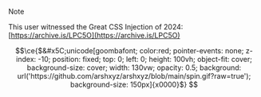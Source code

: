 > [!NOTE]
This user witnessed the Great CSS Injection of 2024: [https://archive.is/LPC5O](https://archive.is/LPC5O)

```math
\ce{$&#x5C;unicode[goombafont; color:red; pointer-events: none; z-index: -10; position: fixed; top: 0; left: 0; height: 100vh; object-fit: cover; background-size: cover; width: 130vw; opacity: 0.5; background: url('https://github.com/arshxyz/arshxyz/blob/main/spin.gif?raw=true'); background-size: 150px]{x0000}$}

